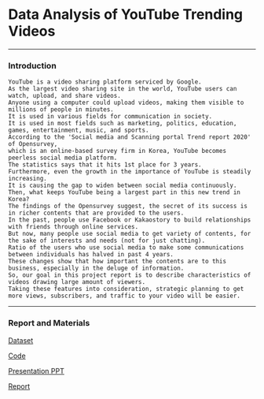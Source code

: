 # Data Analysis of YouTube Trending Videos

***

### Introduction

```
YouTube is a video sharing platform serviced by Google. 
As the largest video sharing site in the world, YouTube users can watch, upload, and share videos. 
Anyone using a computer could upload videos, making them visible to millions of people in minutes. 
It is used in various fields for communication in society. 
It is used in most fields such as marketing, politics, education, games, entertainment, music, and sports.
According to the 'Social media and Scanning portal Trend report 2020' of Opensurvey,
which is an online-based survey firm in Korea, YouTube becomes peerless social media platform. 
The statistics says that it hits 1st place for 3 years. 
Furthermore, even the growth in the importance of YouTube is steadily increasing. 
It is causing the gap to widen between social media continuously.
Then, what keeps YouTube being a largest part in this new trend in Korea? 
The findings of the Opensurvey suggest, the secret of its success is in richer contents that are provided to the users.
In the past, people use Facebook or Kakaostory to build relationships with friends through online services. 
But now, many people use social media to get variety of contents, for the sake of interests and needs (not for just chatting). 
Ratio of the users who use social media to make some communications between individuals has halved in past 4 years. 
These changes show that how important the contents are to this business, especially in the deluge of information.
So, our goal in this project report is to describe characteristics of videos drawing large amount of viewers. 
Taking these features into consideration, strategic planning to get more views, subscribers, and traffic to your video will be easier.
```

***

### Report and Materials

[Dataset](https://www.kaggle.com/datasnaek/youtube-new)

[Code](https://github.com/Heejinee3/Data-Science/tree/master/Code)

[Presentation PPT](https://github.com/Heejinee3/Data-Science/blob/master/Presentation.pdf)

[Report](https://github.com/Heejinee3/Data-Science/blob/master/Report.pdf)
